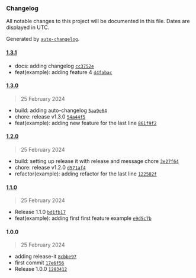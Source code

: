 ### Changelog

All notable changes to this project will be documented in this file. Dates are displayed in UTC.

Generated by [`auto-changelog`](https://github.com/CookPete/auto-changelog).

#### [1.3.1](https://github.com/carlosxplor/release-it-demo/compare/1.3.0...1.3.1)

- docs: adding changelog [`cc3752e`](https://github.com/carlosxplor/release-it-demo/commit/cc3752e1c5ee8dbc120f1ad27f60fd681b6dcbd1)
- feat(example): adding feature 4 [`44fabac`](https://github.com/carlosxplor/release-it-demo/commit/44fabaca1bf5fe33924b7de66796fb6f94d760bc)

#### [1.3.0](https://github.com/carlosxplor/release-it-demo/compare/1.2.0...1.3.0)

> 25 February 2024

- build: adding auto-changelog [`5aa9e64`](https://github.com/carlosxplor/release-it-demo/commit/5aa9e642a9866ebda291b47bed9758c95a255d86)
- chore: release v1.3.0 [`54a44f5`](https://github.com/carlosxplor/release-it-demo/commit/54a44f57dde1d7da4be42adc005a84994a6510e2)
- feat(example): adding new feature for the last line [`861f9f2`](https://github.com/carlosxplor/release-it-demo/commit/861f9f2d49d3bf727f98f280f5d86dbfd090fd21)

#### [1.2.0](https://github.com/carlosxplor/release-it-demo/compare/1.1.0...1.2.0)

> 25 February 2024

- build: setting up release it with release and message chore [`3e27f64`](https://github.com/carlosxplor/release-it-demo/commit/3e27f6436384970516b700af5c5f3ad9d54ff526)
- chore: release v1.2.0 [`d571af4`](https://github.com/carlosxplor/release-it-demo/commit/d571af441bd638843d89f3e3a195e504f968de3e)
- refactor(example): adding refactor for the last line [`122502f`](https://github.com/carlosxplor/release-it-demo/commit/122502f64c57ef09b6791432d8e4c0c942ac089b)

#### [1.1.0](https://github.com/carlosxplor/release-it-demo/compare/1.0.0...1.1.0)

> 25 February 2024

- Release 1.1.0 [`bd1fb17`](https://github.com/carlosxplor/release-it-demo/commit/bd1fb17731c6943ec598151bd8a46cf7558d2c6c)
- feat(example): adding first first feature example [`e9d5c7b`](https://github.com/carlosxplor/release-it-demo/commit/e9d5c7bb51d7fb8dfceb783aa35041a9c4a8525e)

#### 1.0.0

> 25 February 2024

- adding release-it [`8cbbe97`](https://github.com/carlosxplor/release-it-demo/commit/8cbbe97ee920b9d6cba79a5baf0d59ff133c5faa)
- first commit [`17e6f56`](https://github.com/carlosxplor/release-it-demo/commit/17e6f56e52c430c948130e6d7b37ec9a06f9df37)
- Release 1.0.0 [`1283412`](https://github.com/carlosxplor/release-it-demo/commit/12834125660ea34d2c5dc11b7e4bf33cf6635a01)
